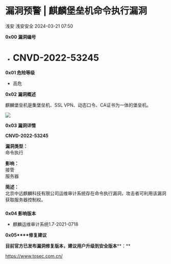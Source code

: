 #  漏洞预警 | 麒麟堡垒机命令执行漏洞   
浅安  浅安安全   2024-03-21 07:50  
  
**0x00 漏洞编号**  
- # CNVD-2022-53245  
  
**0x01 危险等级**  
- 高危  
  
**0x02 漏洞概述**  
  
麒麟堡垒机是集堡垒机、SSL VPN、动态口令、CA证书为一体的堡垒机。  
  
![](https://mmbiz.qpic.cn/sz_mmbiz_png/7stTqD182SUwFdL8q3kBXCUTUvJJQic0m5oRrLEicIFiafNozJwiaDFtBjH4zwHv4A49D0oaeTRTteOJmbMynrG0ibQ/640?wx_fmt=png&from=appmsg&wxfrom=5&wx_lazy=1&wx_co=1 "")  
  
**0x03 漏洞详情**  
  
**CNVD-2022-53245**  
  
**漏洞类型：**  
命令执行  
  
**影响：**  
接管  
服务器  
  
**简述：**  
北京中远麒麟科技有限公司运维审计系统存在命令执行漏洞，攻击者可利用该漏洞获取服务器控制权。  
###   
  
**0x04 影响版本**  
- 麒麟运维审计系统1.7-2021-0718  
  
**0x05****修复建议**  
  
**目前官方已发布漏洞修复版本，建议用户升级到安全版本****：**  
  
https://www.tosec.com.cn/  
  
  
  

